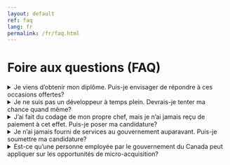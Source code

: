 ```yaml
---
layout: default
ref: faq
lang: fr
permalink: /fr/faq.html
---
```


# Foire aux questions (FAQ)

<details id="faq-001">
<summary>Je viens d’obtenir mon diplôme. Puis-je envisager de répondre à ces occasions offertes?</summary>
<p>Oui! Si vous satisfaites aux critères d'éligibilité, vous pouvez définitivement soumettre votre nom! Le projet pilote de micro-acquisition vise à faciliter le plus possible la collaboration avec le gouvernement sur des opportunités de faible valeur. Même si c’est la première fois que vous faites affaire avec le gouvernement, vous ne devriez pas être dépassé par des processus d'approvisionnement complexes.</p>

<p>Nous voulons que vous puissiez consacrer votre temps à réaliser le travail plutôt qu'à remplir de la paperasse et que vous puissiez obtenir le paiement le plus rapidement possible une fois celui-ci terminé. </p>
</details>

<details id="faq-002">
<summary>Je ne suis pas un développeur à temps plein. Devrais-je tenter ma chance quand même?</summary>
<p>Oui! Les opportunités sont offertes au plus grand nombre de personnes possible et même si vous ne vous considérez pas comme un développeur professionnel, vous aurez peut-être les compétences nécessaires pour résoudre le problème en jeu.</p>

<p>Le processus de demande en soi comporte peu de travail initial et les critères de réussite sont définis avant de commencer. Si votre candidature est retenue et que vous livrez la marchandise, vous recevrez votre paiement, que votre emploi à temps plein consiste à développer ou non. </p>
</details>

<details id="faq-003">
<summary>J’ai fait du codage de mon propre chef, mais je n’ai jamais reçu de paiement à cet effet. Puis-je poser ma candidature?</summary>
<p>Oui! Consultez la réponse ci-dessus! Si on retient votre candidature et que vous réglez le problème en jeu, un paiement vous sera versé. C’est aussi simple que cela!</p>
</details>

<details id="faq-004">
<summary>Je n’ai jamais fourni de services au gouvernement auparavant. Puis-je soumettre ma candidature?</summary>
<p>Oui! Ces opportunités visent à trouver des personnes possédant des compétences spécifiques pour résoudre un problème particulier en toute transparence. Vous devez simplement avoir la capacité de résoudre le problème et satisfaire aux critères d’admissibilité.</p>

<p>Si vous avez les deux, cette occasion s’adresse à vous!</p>
</details>

<details id="faq-005">
<summary>Est-ce qu’une personne employée par le gouvernement du Canada peut appliquer sur les opportunités de micro-acquisition?</summary>

<p>Oui. Les employés du gouvernement du Canada peuvent poser leur candidature aux opportunités de micro-acquisition.</p>

<p><strong>Remarque:</strong> La propriété intellectuelle (PI) de toute opportunité de micro-acquisition appartient au fournisseur.
<strong>vous devez obtenir l'autorisation (par courriel) de votre directeur général (DG)</strong> indiquant que « le travail est effectué dans votre temps libre, sans recours à des ressources gouvernementales, et que vous conserverez les droits de propriété intellectuelle ». Cette autorisation est exigée avant de commencer votre travail.</p>
<p>Cela est dû au fait que tout ce qui est produit par un employé de l'État (que ce soit dans le cadre de son travail ou par contrat) est considéré comme la propriété de l'État, car il est toujours créé   « sous la direction ou sous le contrôle de l'État » (de la section 8.1 de la politique de gestion de la propriété intellectuelle du EDSC).
La clause 8.1.3 (a) précise que cela est « sauf stipulation contraire », et c'est là que l'approbation du DG est requise.</p>

<p>Toutefois, n'oubliez pas que le respect de la <a href="https://www.tbs-sct.gc.ca/pol/doc-fra.aspx?id=32627">Directive sur les conflits d'intérêts</a> est une condition de votre emploi. Cette directive exige ce qui suit des personnes employées par le gouvernement du Canada :</p>

<blockquote>“4.2.3 présenter un rapport par écrit à leur administrateur général de tous les emplois et de toutes les activités extérieures, et de tous les biens, les passifs et les intérêts qui pourraient donner lieu à un conflit d’intérêts réel, apparent ou potentiel ayant trait à leurs fonctions et responsabilités officielles;”</blockquote>

<p>et</p>

<blockquote>“4.2.9 obtenir l’approbation de leur administrateur général avant de passer une entente contractuelle avec le gouvernement du Canada leur permettant de recevoir tout avantage direct ou indirect ou tout revenu;”</blockquote>

<p>Veuillez consulter le <a href="https://www.tbs-sct.gc.ca/pol/doc-fra.aspx?id=25049">Code de valeurs et d'éthique du secteur public</a>, la Directive sur les conflits d'intérêts et le code de conduite de votre ministère pour plus d'informations.</p>
</details>
